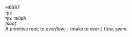 <body>
  <p>H6687<br>  צוּף  <br> צּוּף  ‎  tsûph  <br><i>tsoof </i><br>A primitive root; to <i>overflow: - </i>(make to over-) flow, swim.<br></p>
 </body>